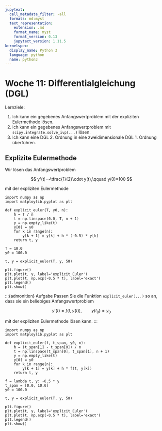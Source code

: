 ```yaml
---
jupytext:
  cell_metadata_filter: -all
  formats: md:myst
  text_representation:
    extension: .md
    format_name: myst
    format_version: 0.13
    jupytext_version: 1.11.5
kernelspec:
  display_name: Python 3
  language: python
  name: python3
---
```


# Woche 11: Differentialgleichung (DGL)

Lernziele:

1. Ich kann ein gegebenes Anfangswertproblem mit der expliziten Eulermethode lösen.
2. Ich kann ein gegebenes Anfangswertproblem mit `scipy.integrate.solve_ivp(...)` lösen.
3. Ich kann eine DGL 2. Ordnung in eine zweidimensionale DGL 1. Ordnung überführen.

## Explizite Eulermethode

Wir lösen das Anfangswertproblem

$$
y'(t)=-\tfrac{1}{2}\cdot y(t),\qquad y(0)=100
$$

mit der expliziten Eulermethode

```{code-cell} ipython3
import numpy as np
import matploylib.pyplot as plt

def explicit_euler(T, y0, n):
    h = T / n
    t = np.linspace(0.0, T, n + 1)
    y = np.empty_like(t)
    y[0] = y0
    for k in range(n):
        y[k + 1] = y[k] + h * (-0.5) * y[k]
    return t, y

T = 10.0
y0 = 100.0

t, y = explicit_euler(T, y, 50)

plt.figure()
plt.plot(t, y, label='explicit Euler')
plt.plot(t, np.exp(-0.5 * t), label='exact')
plt.legend()
plt.show()
```

:::{admonition} Aufgabe
Passen Sie die Funktion `explicit_euler(...)` so an, dass sie ein beliebiges Anfangswertproblem

$$
y'(t)=f(t, y(t)),\qquad y(t_0)=y_0
$$

mit der expliziten Eulermethode lösen kann.
:::
```{code-cell} ipython3
import numpy as np
import matploylib.pyplot as plt

def explicit_euler(f, t_span, y0, n):
    h = (t_span[1] - t_span[0]) / n
    t = np.linspace(t_span[0], t_span[1], n + 1)
    y = np.empty_like(t)
    y[0] = y0
    for k in range(n):
        y[k + 1] = y[k] + h * f(t, y[k])
    return t, y

f = lambda t, y: -0.5 * y
t_span = [0.0, 10.0]
y0 = 100.0

t, y = explicit_euler(T, y, 50)

plt.figure()
plt.plot(t, y, label='explicit Euler')
plt.plot(t, np.exp(-0.5 * t), label='exact')
plt.legend()
plt.show()
```
